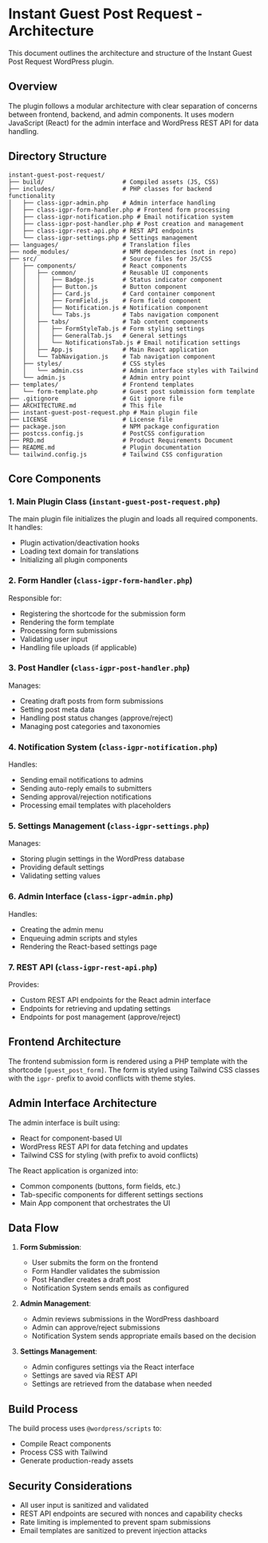 # Instant Guest Post Request - Architecture

This document outlines the architecture and structure of the Instant Guest Post Request WordPress plugin.

## Overview

The plugin follows a modular architecture with clear separation of concerns between frontend, backend, and admin components. It uses modern JavaScript (React) for the admin interface and WordPress REST API for data handling.

## Directory Structure

```
instant-guest-post-request/
├── build/                      # Compiled assets (JS, CSS)
├── includes/                   # PHP classes for backend functionality
│   ├── class-igpr-admin.php    # Admin interface handling
│   ├── class-igpr-form-handler.php # Frontend form processing
│   ├── class-igpr-notification.php # Email notification system
│   ├── class-igpr-post-handler.php # Post creation and management
│   ├── class-igpr-rest-api.php # REST API endpoints
│   └── class-igpr-settings.php # Settings management
├── languages/                  # Translation files
├── node_modules/               # NPM dependencies (not in repo)
├── src/                        # Source files for JS/CSS
│   ├── components/             # React components
│   │   ├── common/             # Reusable UI components
│   │   │   ├── Badge.js        # Status indicator component
│   │   │   ├── Button.js       # Button component
│   │   │   ├── Card.js         # Card container component
│   │   │   ├── FormField.js    # Form field component
│   │   │   ├── Notification.js # Notification component
│   │   │   └── Tabs.js         # Tabs navigation component
│   │   ├── tabs/               # Tab content components
│   │   │   ├── FormStyleTab.js # Form styling settings
│   │   │   ├── GeneralTab.js   # General settings
│   │   │   └── NotificationsTab.js # Email notification settings
│   │   ├── App.js              # Main React application
│   │   └── TabNavigation.js    # Tab navigation component
│   ├── styles/                 # CSS styles
│   │   └── admin.css           # Admin interface styles with Tailwind
│   └── admin.js                # Admin entry point
├── templates/                  # Frontend templates
│   └── form-template.php       # Guest post submission form template
├── .gitignore                  # Git ignore file
├── ARCHITECTURE.md             # This file
├── instant-guest-post-request.php # Main plugin file
├── LICENSE                     # License file
├── package.json                # NPM package configuration
├── postcss.config.js           # PostCSS configuration
├── PRD.md                      # Product Requirements Document
├── README.md                   # Plugin documentation
└── tailwind.config.js          # Tailwind CSS configuration
```

## Core Components

### 1. Main Plugin Class (`instant-guest-post-request.php`)

The main plugin file initializes the plugin and loads all required components. It handles:
- Plugin activation/deactivation hooks
- Loading text domain for translations
- Initializing all plugin components

### 2. Form Handler (`class-igpr-form-handler.php`)

Responsible for:
- Registering the shortcode for the submission form
- Rendering the form template
- Processing form submissions
- Validating user input
- Handling file uploads (if applicable)

### 3. Post Handler (`class-igpr-post-handler.php`)

Manages:
- Creating draft posts from form submissions
- Setting post meta data
- Handling post status changes (approve/reject)
- Managing post categories and taxonomies

### 4. Notification System (`class-igpr-notification.php`)

Handles:
- Sending email notifications to admins
- Sending auto-reply emails to submitters
- Sending approval/rejection notifications
- Processing email templates with placeholders

### 5. Settings Management (`class-igpr-settings.php`)

Manages:
- Storing plugin settings in the WordPress database
- Providing default settings
- Validating setting values

### 6. Admin Interface (`class-igpr-admin.php`)

Handles:
- Creating the admin menu
- Enqueuing admin scripts and styles
- Rendering the React-based settings page

### 7. REST API (`class-igpr-rest-api.php`)

Provides:
- Custom REST API endpoints for the React admin interface
- Endpoints for retrieving and updating settings
- Endpoints for post management (approve/reject)

## Frontend Architecture

The frontend submission form is rendered using a PHP template with the shortcode `[guest_post_form]`. The form is styled using Tailwind CSS classes with the `igpr-` prefix to avoid conflicts with theme styles.

## Admin Interface Architecture

The admin interface is built using:
- React for component-based UI
- WordPress REST API for data fetching and updates
- Tailwind CSS for styling (with prefix to avoid conflicts)

The React application is organized into:
- Common components (buttons, form fields, etc.)
- Tab-specific components for different settings sections
- Main App component that orchestrates the UI

## Data Flow

1. **Form Submission**:
   - User submits the form on the frontend
   - Form Handler validates the submission
   - Post Handler creates a draft post
   - Notification System sends emails as configured

2. **Admin Management**:
   - Admin reviews submissions in the WordPress dashboard
   - Admin can approve/reject submissions
   - Notification System sends appropriate emails based on the decision

3. **Settings Management**:
   - Admin configures settings via the React interface
   - Settings are saved via REST API
   - Settings are retrieved from the database when needed

## Build Process

The build process uses `@wordpress/scripts` to:
- Compile React components
- Process CSS with Tailwind
- Generate production-ready assets

## Security Considerations

- All user input is sanitized and validated
- REST API endpoints are secured with nonces and capability checks
- Rate limiting is implemented to prevent spam submissions
- Email templates are sanitized to prevent injection attacks
